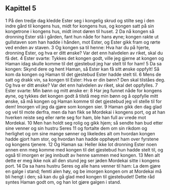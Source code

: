 ## Kapittel 5

1 På den tredje dag kledde Ester seg i kongelig skrud og stilte seg i den indre gård til kongens hus, midt for kongens hus, og kongen satt på sin kongetrone i kongens hus, midt imot døren til huset.
2 Da nå kongen så dronning Ester stå i gården, fant hun nåde for hans øyne; kongen rakte ut gullstaven som han hadde i hånden, mot Ester, og Ester gikk fram og rørte ved enden av staven.
3 Og kongen sa til henne: Hva har du på hjerte, dronning Ester, og hva er ditt ønske? Var det enn halvdelen av riket, skal du få det.
4 Ester svarte: Tykkes det kongen godt, ville jeg gjerne at kongen og Haman idag skulle komme til det gjestebud jeg har stelt til for ham!
5 Da sa kongen: Skynd dere og hent Haman, så Ester kan få sitt ønske oppfylt! Så kom da kongen og Haman til det gjestebud Ester hadde stelt til.
6 Mens de satt og drakk vin, sa kongen til Ester: Hva er din bønn? Den skal tilståes deg. Og hva er ditt ønske? Var det enn halvdelen av riket, skal det oppfylles.
7 Ester svarte: Min bønn og mitt ønske er:
8 Har jeg funnet nåde for kongens øyne, og tykkes det kongen godt å tilstå meg min bønn og å oppfylle mitt ønske, så må kongen og Haman komme til det gjestebud jeg vil stelle til for dem! Imorgen vil jeg da gjøre som kongen sier.
9 Haman gikk den dag glad og vel til mote derfra, men da han fikk se Mordekai i kongens port, og at han hverken reiste seg eller rørte seg for ham, ble han full av vrede mot Mordekai.
10 Men han holdt seg rolig og gikk hjem; så sendte han bud etter sine venner og sin hustru Seres
11 og fortalte dem om sin rikdom og herlighet og om sine mange sønner og likeledes alt om hvordan kongen hadde gjort ham stor, og hvordan han hadde opphøyet ham over fyrstene og kongens tjenere.
12 Og Haman sa: Heller ikke lot dronning Ester noen annen enn meg komme med kongen til det gjestebud hun hadde stelt til, og også til imorgen er jeg innbudt av henne sammen med kongen.
13 Men alt dette er meg ikke nok all den stund jeg ser jøden Mordekai sitte i kongens port.
14 Da sa hans hustru Seres og alle hans venner til ham: La dem gjøre en galge i stand; femti alen høy, og be imorgen kongen om at Mordekai må bli hengt i den; så kan du gå glad med kongen til gjestebudet! Dette råd syntes Haman godt om, og han lot gjøre galgen i stand.
